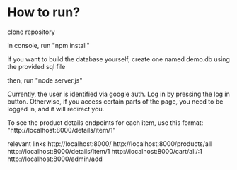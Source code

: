 # How to run?
clone repository


in console, run "npm install"

If you want to build the database yourself, create one named demo.db using the provided sql file

then, run "node server.js"

Currently, the user is identified via google auth. Log in by pressing the log in button. Otherwise, if you
access certain parts of the page, you need to be logged in, and it will redirect you.

To see the product details endpoints for each item, use this format: "http://localhost:8000/details/item/1"

relevant links
http://localhost:8000/
http://localhost:8000/products/all
http://localhost:8000/details/item/1
http://localhost:8000/cart/all/:1
http://localhost:8000/admin/add
